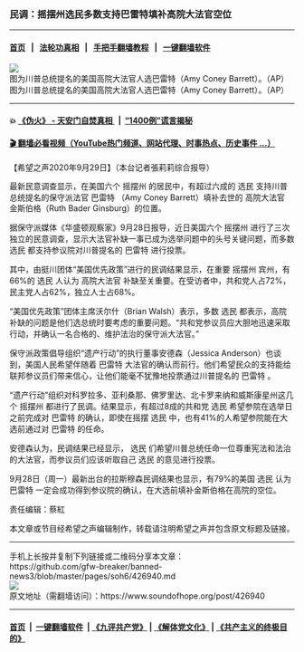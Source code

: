 ### 民调：摇摆州选民多数支持巴雷特填补高院大法官空位
------------------------

#### [首页](https://github.com/gfw-breaker/banned-news3/blob/master/README.md) &nbsp;&nbsp;|&nbsp;&nbsp; [法轮功真相](https://github.com/begood0513/basic/blob/master/README.md)  &nbsp;&nbsp;|&nbsp;&nbsp; [手把手翻墙教程](https://github.com/gfw-breaker/guides/wiki)  &nbsp;&nbsp;|&nbsp;&nbsp; [一键翻墙软件](https://github.com/gfw-breaker/nogfw/blob/master/README.md)  



<div><img alt="图为川普总统提名的美国高院大法官人选巴雷特（Amy Coney Barrett）。（AP）" src="https://img.soundofhope.org/2020-09/9-29-3-1-1601378202892.jpg"/>
<br/><figcaption class="caption">
 图为川普总统提名的美国高院大法官人选巴雷特（Amy Coney Barrett）。（AP）
</figcaption></div><hr/>

#### 💥 [《伪火》 - 天安门自焚真相 ](http://158.247.195.190:10000/videos/blog/weihuo.html)&nbsp; |&nbsp; [“1400例”谎言揭秘  ](http://158.247.195.190:10000/videos/blog/jiexi1400.html)

#### [ 🎬  翻墙必看视频（YouTube热门频道、网站代理、时事热点、历史事件 ...）](https://github.com/gfw-breaker/links/blob/master/banned.md)

<div><div class="Content__Wrapper sc-1bvya0-0 grZQxZ">
 <p class="meta-top">
  <span class="meta">
   【希望之声2020年9月29日】（本台记者張莉莉综合报导）
  </span>
 </p>
 <p style="line-height:1.38">
  最新民意调查显示，在美国六个
  <ok href="/term/14588">
   摇摆州
  </ok>
  的居民中，有超过六成的
  <ok href="/term/14188">
   选民
  </ok>
  <ok href="/term/72600">
   支持川普
  </ok>
  总统提名的保守派法官
  <ok href="/term/131688">
   巴雷特
  </ok>
  （Amy Coney Barrett）填补去世的
  <ok href="/term/385486">
   高院大法官
  </ok>
  金斯伯格（Ruth Bader Ginsburg）的位置。
 </p>
 <p>
  据保守派媒体《华盛顿观察家》9月28日报导，近日美国六个
  <ok href="/term/14588">
   摇摆州
  </ok>
  进行了三次独立的民意调查，显示大法官补缺一事已成为选举问题中的头号关键问题，而多数
  <ok href="/term/14188">
   选民
  </ok>
  都支持参议院对川普提名的
  <ok href="/term/131688">
   巴雷特
  </ok>
  进行投票。
 </p>
 <div class="AD_Embed__Wrap-sc-1xslmin-0 igMuqX module desktop">
  <div>
  </div>
 </div>
 <p>
  其中，由挺川团体“美国优先政策”进行的民调结果显示，在重要
  <ok href="/term/14588">
   摇摆州
  </ok>
  宾州，有66%的
  <ok href="/term/14188">
   选民
  </ok>
  人认为
  <ok href="/term/385486">
   高院大法官
  </ok>
  补缺至关重要。在受访者中，共和党人占72%，民主党人占62%，独立人士占68%。
 </p>
 <p>
  “美国优先政策”团体主席沃尔什（Brian Walsh）表示，多数
  <ok href="/term/14188">
   选民
  </ok>
  都表示，高院补缺的问题是他们选总统时要考虑的重要问题。“共和党参议员应大胆地迅速采取行动，并确认一名合格的、维护法治的保守派大法官。”
 </p>
 <p>
  保守派政策倡导组织“遗产行动”的执行董事安德森（Jessica Anderson）也谈到，美国人民希望伴随着
  <ok href="/term/131688">
   巴雷特
  </ok>
  大法官的确认而前行。他们希望民众的支持能给联邦参议员们带来信心，让他们能毫不犹豫地投票通过川普提名的
  <ok href="/term/131688">
   巴雷特
  </ok>
  。
 </p>
 <p>
  “遗产行动”组织对科罗拉多、亚利桑那、佛罗里达、北卡罗来纳和威斯康星州这几个
  <ok href="/term/14588">
   摇摆州
  </ok>
  都进行了民调。结果显示，有超过8成的共和党
  <ok href="/term/14188">
   选民
  </ok>
  希望参院在选举日之前完成对
  <ok href="/term/131688">
   巴雷特
  </ok>
  的确认，即使在摇摆
  <ok href="/term/14188">
   选民
  </ok>
  中，也有41%的人希望参院能在大选前通过对
  <ok href="/term/131688">
   巴雷特
  </ok>
  的任命。
 </p>
 <p>
  安德森认为，民调结果已经显示，
  <ok href="/term/14188">
   选民
  </ok>
  们希望川普总统任命一位尊重宪法和法治的大法官，而参议员们应该听取自己
  <ok href="/term/14188">
   选民
  </ok>
  的意见进行投票。
 </p>
 <p>
  9月28日（周一）最新出台的拉斯穆森民调结果也显示，有79%的美国
  <ok href="/term/14188">
   选民
  </ok>
  认为
  <ok href="/term/131688">
   巴雷特
  </ok>
  一定会成功得到参议院的确认，在大选前填补金斯伯格在高院的空位。
 </p>
 <p class="meta-btm">
  责任编辑：蔡紅
 </p>
 <p class="meta-btm">
  本文章或节目经希望之声编辑制作，转载请注明希望之声并包含原文标题及链接。
 </p>
</div>
</div>
<hr/>
手机上长按并复制下列链接或二维码分享本文章：<br/>
https://github.com/gfw-breaker/banned-news3/blob/master/pages/soh6/426940.md <br/>
<a href='https://github.com/gfw-breaker/banned-news3/blob/master/pages/soh6/426940.md'><img src='https://github.com/gfw-breaker/banned-news3/blob/master/pages/soh6/426940.md.png'/></a> <br/>
原文地址（需翻墙访问）：https://www.soundofhope.org/post/426940


------------------------
#### [首页](https://github.com/gfw-breaker/banned-news3/blob/master/README.md) &nbsp;|&nbsp; [一键翻墙软件](https://github.com/gfw-breaker/nogfw/blob/master/README.md) &nbsp;| [《九评共产党》](https://github.com/gfw-breaker/9ping.md/blob/master/README.md#九评之一评共产党是什么) | [《解体党文化》](https://github.com/gfw-breaker/jtdwh.md/blob/master/README.md) | [《共产主义的终极目的》](https://github.com/gfw-breaker/gczydzjmd.md/blob/master/README.md)


<img src='http://gfw-breaker.win/banned-news3/pages/soh6/426940.md' width='0px' height='0px'/>